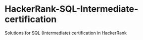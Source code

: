 # HackerRank-SQL-Intermediate-certification
Solutions for SQL (Intermediate) certification in HackerRank
